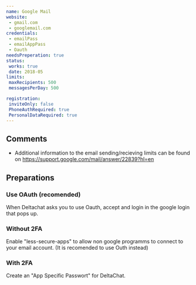 ```yaml
---
name: Google Mail
website:
 - gmail.com
 - googlemail.com
credentials: 
 - emailPass
 - emailAppPass
 - Oauth
needsPreperation: true
status:
 works: true
 date: 2018-05
limits:
 maxRecipients: 500
 messagesPerDay: 500

registration:
 inviteOnly: false
 PhoneAuthRequired: true
 PersonalDataRequired: true
---
```


## Comments

- Additional information to the email sending/recieving limits can be found on https://support.google.com/mail/answer/22839?hl=en

## Preparations

### Use OAuth (recomended)

When Deltachat asks you to use Oauth, accept and login in the google login that pops up.


### Without 2FA

Enable "less-secure-apps" to allow non google programms to connect to your email account. (It is recomended to use Outh instead)

### With 2FA

Create an "App Specific Passwort" for DeltaChat.